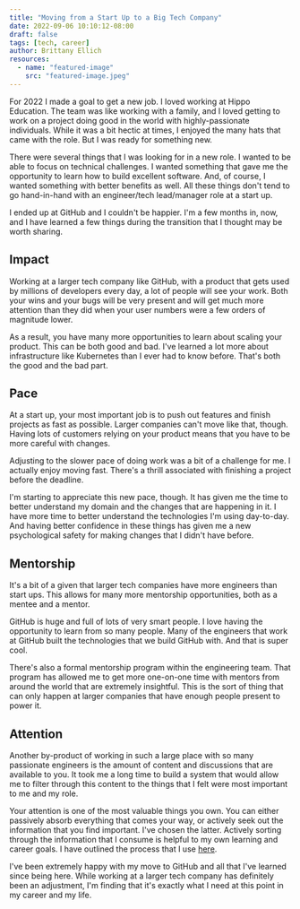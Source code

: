 ```yaml
---
title: "Moving from a Start Up to a Big Tech Company"
date: 2022-09-06 10:10:12-08:00
draft: false
tags: [tech, career]
author: Brittany Ellich
resources:
  - name: "featured-image"
    src: "featured-image.jpeg"
---
```


For 2022 I made a goal to get a new job. I loved working at Hippo Education. The team was like working with a family, and I loved getting to work on a project doing good in the world with highly-passionate individuals. While it was a bit hectic at times, I enjoyed the many hats that came with the role. But I was ready for something new.

There were several things that I was looking for in a new role. I wanted to be able to focus on technical challenges. I wanted something that gave me the opportunity to learn how to build excellent software. And, of course, I wanted something with better benefits as well. All these things don't tend to go hand-in-hand with an engineer/tech lead/manager role at a start up.

I ended up at GitHub and I couldn't be happier. I'm a few months in, now, and I have learned a few things during the transition that I thought may be worth sharing.

## Impact

Working at a larger tech company like GitHub, with a product that gets used by millions of developers every day, a lot of people will see your work. Both your wins and your bugs will be very present and will get much more attention than they did when your user numbers were a few orders of magnitude lower.

As a result, you have many more opportunities to learn about scaling your product. This can be both good and bad. I've learned a lot more about infrastructure like Kubernetes than I ever had to know before. That's both the good and the bad part.

## Pace

At a start up, your most important job is to push out features and finish projects as fast as possible. Larger companies can't move like that, though. Having lots of customers relying on your product means that you have to be more careful with changes.

Adjusting to the slower pace of doing work was a bit of a challenge for me. I actually enjoy moving fast. There's a thrill associated with finishing a project before the deadline.

I'm starting to appreciate this new pace, though. It has given me the time to better understand my domain and the changes that are happening in it. I have more time to better understand the technologies I'm using day-to-day. And having better confidence in these things has given me a new psychological safety for making changes that I didn't have before.

## Mentorship

It's a bit of a given that larger tech companies have more engineers than start ups. This allows for many more mentorship opportunities, both as a mentee and a mentor.

GitHub is huge and full of lots of very smart people. I love having the opportunity to learn from so many people. Many of the engineers that work at GitHub built the technologies that we build GitHub with. And that is super cool.

There's also a formal mentorship program within the engineering team. That program has allowed me to get more one-on-one time with mentors from around the world that are extremely insightful. This is the sort of thing that can only happen at larger companies that have enough people present to power it.

## Attention

Another by-product of working in such a large place with so many passionate engineers is the amount of content and discussions that are available to you. It took me a long time to build a system that would allow me to filter through this content to the things that I felt were most important to me and my role.

Your attention is one of the most valuable things you own. You can either passively absorb everything that comes your way, or actively seek out the information that you find important. I've chosen the latter. Actively sorting through the information that I consume is helpful to my own learning and career goals. I have outlined the process that I use [here](../../notes).

I've been extremely happy with my move to GitHub and all that I've learned since being here. While working at a larger tech company has definitely been an adjustment, I'm finding that it's exactly what I need at this point in my career and my life.
